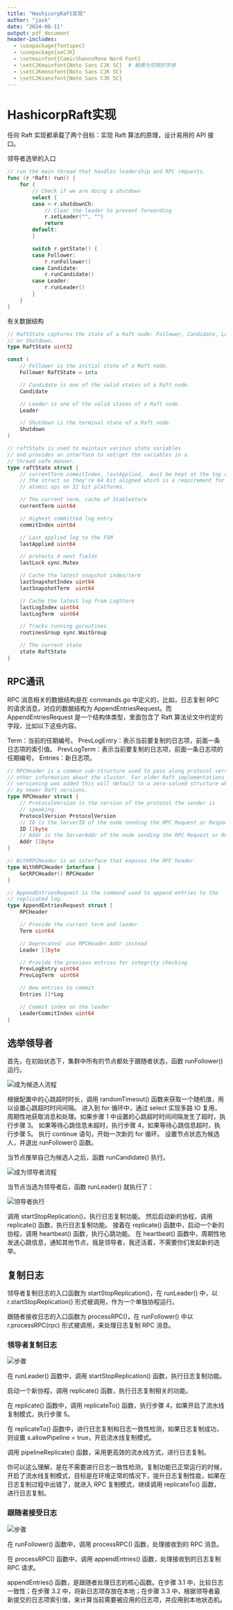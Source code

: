 ```yaml
---
title: "HashicorpRaft实现"
author: "jask"
date: "2024-08-11"
output: pdf_document
header-includes:
  - \usepackage{fontspec}
  - \usepackage{xeCJK}
  - \setmainfont{ComicShannsMono Nerd Font} 
  - \setCJKmainfont{Noto Sans CJK SC}  # 替换为可用的字体
  - \setCJKmonofont{Noto Sans CJK SC}
  - \setCJKsansfont{Noto Sans CJK SC}
---
```


# HashicorpRaft实现
任何 Raft 实现都承载了两个目标：实现 Raft 算法的原理，设计易用的 API 接口。

领导者选举的入口
```go
// run the main thread that handles leadership and RPC requests.
func (r *Raft) run() {
	for {
		// Check if we are doing a shutdown
		select {
		case <-r.shutdownCh:
			// Clear the leader to prevent forwarding
			r.setLeader("", "")
			return
		default:
		}

		switch r.getState() {
		case Follower:
			r.runFollower()
		case Candidate:
			r.runCandidate()
		case Leader:
			r.runLeader()
		}
	}
}
```
有关数据结构
```go
// RaftState captures the state of a Raft node: Follower, Candidate, Leader,
// or Shutdown.
type RaftState uint32

const (
	// Follower is the initial state of a Raft node.
	Follower RaftState = iota

	// Candidate is one of the valid states of a Raft node.
	Candidate

	// Leader is one of the valid states of a Raft node.
	Leader

	// Shutdown is the terminal state of a Raft node.
	Shutdown
)
```
```go
// raftState is used to maintain various state variables
// and provides an interface to set/get the variables in a
// thread safe manner.
type raftState struct {
	// currentTerm commitIndex, lastApplied,  must be kept at the top of
	// the struct so they're 64 bit aligned which is a requirement for
	// atomic ops on 32 bit platforms.

	// The current term, cache of StableStore
	currentTerm uint64

	// Highest committed log entry
	commitIndex uint64

	// Last applied log to the FSM
	lastApplied uint64

	// protects 4 next fields
	lastLock sync.Mutex

	// Cache the latest snapshot index/term
	lastSnapshotIndex uint64
	lastSnapshotTerm  uint64

	// Cache the latest log from LogStore
	lastLogIndex uint64
	lastLogTerm  uint64

	// Tracks running goroutines
	routinesGroup sync.WaitGroup

	// The current state
	state RaftState
}
```

## RPC通讯
RPC 消息相关的数据结构是在 commands.go 中定义的，比如，日志复制 RPC 的请求消息，对应的数据结构为 AppendEntriesRequest。而 AppendEntriesRequest 是一个结构体类型，里面包含了 Raft 算法论文中约定的字段，比如以下这些内容。

Term：当前的任期编号。
PrevLogEntry：表示当前要复制的日志项，前面一条日志项的索引值。
PrevLogTerm：表示当前要复制的日志项，前面一条日志项的任期编号。
Entries：新日志项。

```go 
// RPCHeader is a common sub-structure used to pass along protocol version and
// other information about the cluster. For older Raft implementations before
// versioning was added this will default to a zero-valued structure when read
// by newer Raft versions.
type RPCHeader struct {
	// ProtocolVersion is the version of the protocol the sender is
	// speaking.
	ProtocolVersion ProtocolVersion
	// ID is the ServerID of the node sending the RPC Request or Response
	ID []byte
	// Addr is the ServerAddr of the node sending the RPC Request or Response
	Addr []byte
}

// WithRPCHeader is an interface that exposes the RPC header.
type WithRPCHeader interface {
	GetRPCHeader() RPCHeader
}

// AppendEntriesRequest is the command used to append entries to the
// replicated log.
type AppendEntriesRequest struct {
	RPCHeader

	// Provide the current term and leader
	Term uint64

	// Deprecated: use RPCHeader.Addr instead
	Leader []byte

	// Provide the previous entries for integrity checking
	PrevLogEntry uint64
	PrevLogTerm  uint64

	// New entries to commit
	Entries []*Log

	// Commit index on the leader
	LeaderCommitIndex uint64
}
```
## 选举领导者
首先，在初始状态下，集群中所有的节点都处于跟随者状态，函数 runFollower() 运行。

![成为候选人流程](../../Pictures/Screenshots/Screenshot_2024-08-24-12-34-49_3840x1080.png)

根据配置中的心跳超时时长，调用 randomTimeout() 函数来获取一个随机值，用以设置心跳超时时间间隔。
进入到 for 循环中，通过 select 实现多路 IO 复用，周期性地获取消息和处理。如果步骤 1 中设置的心跳超时时间间隔发生了超时，执行步骤 3。
如果等待心跳信息未超时，执行步骤 4，如果等待心跳信息超时，执行步骤 5。
执行 continue 语句，开始一次新的 for 循环。
设置节点状态为候选人，并退出 runFollower() 函数。

当节点推举自己为候选人之后，函数 runCandidate() 执行。

![成为领导者流程](../../Pictures/Screenshots/Screenshot_2024-08-24-12-35-26_3840x1080.png)

当节点当选为领导者后，函数 runLeader() 就执行了：

![领导者执行](../../Pictures/Screenshots/Screenshot_2024-08-24-12-36-22_3840x1080.png)

调用 startStopReplication()，执行日志复制功能。
然后启动新的协程，调用 replicate() 函数，执行日志复制功能。
接着在 replicate() 函数中，启动一个新的协程，调用 heartbeat() 函数，执行心跳功能。
在 heartbeat() 函数中，周期性地发送心跳信息，通知其他节点，我是领导者，我还活着，不需要你们发起新的选举。

## 复制日志
领导者复制日志的入口函数为 startStopReplication()，在 runLeader() 中，以 r.startStopReplication() 形式被调用，作为一个单独协程运行。

跟随者接收日志的入口函数为 processRPC()，在 runFollower() 中以 r.processRPC(rpc) 形式被调用，来处理日志复制 RPC 消息。

### 领导者复制日志
![步骤](../../Pictures/Screenshots/Screenshot_2024-08-24-13-46-46_3840x1080.png)

在 runLeader() 函数中，调用 startStopReplication() 函数，执行日志复制功能。

启动一个新协程，调用 replicate() 函数，执行日志复制相关的功能。

在 replicate() 函数中，调用 replicateTo() 函数，执行步骤 4，如果开启了流水线复制模式，执行步骤 5。

在 replicateTo() 函数中，进行日志复制和日志一致性检测，如果日志复制成功，则设置 s.allowPipeline = true，开启流水线复制模式。

调用 pipelineReplicate() 函数，采用更高效的流水线方式，进行日志复制。

你可以这么理解，是在不需要进行日志一致性检测，复制功能已正常运行的时候，开启了流水线复制模式，目标是在环境正常的情况下，提升日志复制性能，如果在日志复制过程中出错了，就进入 RPC 复制模式，继续调用 replicateTo() 函数，进行日志复制。

### 跟随者接受日志
![步骤](../../Pictures/Screenshots/Screenshot_2024-08-24-13-51-40_3840x1080.png)

在 runFollower() 函数中，调用 processRPC() 函数，处理接收到的 RPC 消息。

在 processRPC() 函数中，调用 appendEntries() 函数，处理接收到的日志复制 RPC 请求。

appendEntries() 函数，是跟随者处理日志的核心函数。在步骤 3.1 中，比较日志一致性；在步骤 3.2 中，将新日志项存放在本地；在步骤 3.3 中，根据领导者最新提交的日志项索引值，来计算当前需要被应用的日志项，并应用到本地状态机。


